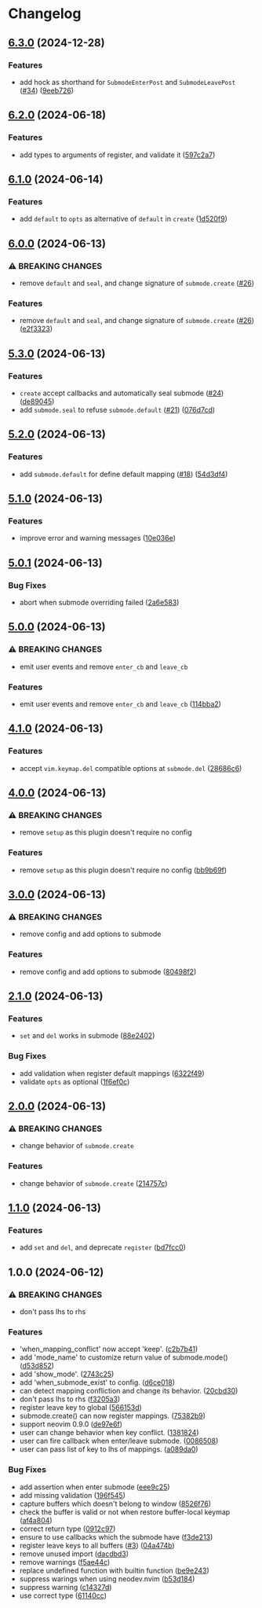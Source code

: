# Changelog

## [6.3.0](https://github.com/pogyomo/submode.nvim/compare/v6.2.0...v6.3.0) (2024-12-28)


### Features

* add hock as shorthand for `SubmodeEnterPost` and `SubmodeLeavePost` ([#34](https://github.com/pogyomo/submode.nvim/issues/34)) ([9eeb726](https://github.com/pogyomo/submode.nvim/commit/9eeb726368137274ec9a1b2d734e752ef4176b97))

## [6.2.0](https://github.com/pogyomo/submode.nvim/compare/v6.1.0...v6.2.0) (2024-06-18)


### Features

* add types to arguments of register, and validate it ([597c2a7](https://github.com/pogyomo/submode.nvim/commit/597c2a78977ee577a39dfc51d23a7967ea2532b0))

## [6.1.0](https://github.com/pogyomo/submode.nvim/compare/v6.0.0...v6.1.0) (2024-06-14)


### Features

* add `default` to `opts` as alternative of `default` in `create` ([1d520f9](https://github.com/pogyomo/submode.nvim/commit/1d520f9e78234f83f60addf7ef1944a0f01d65dc))

## [6.0.0](https://github.com/pogyomo/submode.nvim/compare/v5.3.0...v6.0.0) (2024-06-13)


### ⚠ BREAKING CHANGES

* remove `default` and `seal`, and change signature of `submode.create` ([#26](https://github.com/pogyomo/submode.nvim/issues/26))

### Features

* remove `default` and `seal`, and change signature of `submode.create` ([#26](https://github.com/pogyomo/submode.nvim/issues/26)) ([e2f3323](https://github.com/pogyomo/submode.nvim/commit/e2f332358b6f04e3cac9623e8449ea7aa1156fcf))

## [5.3.0](https://github.com/pogyomo/submode.nvim/compare/v5.2.0...v5.3.0) (2024-06-13)


### Features

* `create` accept callbacks and automatically seal submode ([#24](https://github.com/pogyomo/submode.nvim/issues/24)) ([de89045](https://github.com/pogyomo/submode.nvim/commit/de8904565c225f1b0532e829d8c54618c3c2f084))
* add `submode.seal` to refuse `submode.default` ([#21](https://github.com/pogyomo/submode.nvim/issues/21)) ([076d7cd](https://github.com/pogyomo/submode.nvim/commit/076d7cd3ce6913410b21c157788fd49c7183d047))

## [5.2.0](https://github.com/pogyomo/submode.nvim/compare/v5.1.0...v5.2.0) (2024-06-13)


### Features

* add `submode.default` for define default mapping ([#18](https://github.com/pogyomo/submode.nvim/issues/18)) ([54d3df4](https://github.com/pogyomo/submode.nvim/commit/54d3df441b543dd42d534b11cc7a11770ef7dbae))

## [5.1.0](https://github.com/pogyomo/submode.nvim/compare/v5.0.1...v5.1.0) (2024-06-13)


### Features

* improve error and warning messages ([10e036e](https://github.com/pogyomo/submode.nvim/commit/10e036e22f944223bfc9e7a93ca944eecd7e727f))

## [5.0.1](https://github.com/pogyomo/submode.nvim/compare/v5.0.0...v5.0.1) (2024-06-13)


### Bug Fixes

* abort when submode overriding failed ([2a6e583](https://github.com/pogyomo/submode.nvim/commit/2a6e583323071277d1b9172259541b5f864e5839))

## [5.0.0](https://github.com/pogyomo/submode.nvim/compare/v4.1.0...v5.0.0) (2024-06-13)


### ⚠ BREAKING CHANGES

* emit user events and remove `enter_cb` and `leave_cb`

### Features

* emit user events and remove `enter_cb` and `leave_cb` ([114bba2](https://github.com/pogyomo/submode.nvim/commit/114bba2215cc8c849676ba59c9ed41deb91ff953))

## [4.1.0](https://github.com/pogyomo/submode.nvim/compare/v4.0.0...v4.1.0) (2024-06-13)


### Features

* accept `vim.keymap.del` compatible options at `submode.del` ([28686c6](https://github.com/pogyomo/submode.nvim/commit/28686c6da2154b9413ae006156e8cce5004a2bf0))

## [4.0.0](https://github.com/pogyomo/submode.nvim/compare/v3.0.0...v4.0.0) (2024-06-13)


### ⚠ BREAKING CHANGES

* remove `setup` as this plugin doesn't require no config

### Features

* remove `setup` as this plugin doesn't require no config ([bb9b69f](https://github.com/pogyomo/submode.nvim/commit/bb9b69f09b40d00303512632892208a6e5d8c8a5))

## [3.0.0](https://github.com/pogyomo/submode.nvim/compare/v2.1.0...v3.0.0) (2024-06-13)


### ⚠ BREAKING CHANGES

* remove config and add options to submode

### Features

* remove config and add options to submode ([80498f2](https://github.com/pogyomo/submode.nvim/commit/80498f25d81d57e636377292a9041bb48e9b7e1e))

## [2.1.0](https://github.com/pogyomo/submode.nvim/compare/v2.0.0...v2.1.0) (2024-06-13)


### Features

* `set` and `del` works in submode ([88e2402](https://github.com/pogyomo/submode.nvim/commit/88e2402068c7592e1da30ae4c42c5b871fe198ca))


### Bug Fixes

* add validation when register default mappings ([6322f49](https://github.com/pogyomo/submode.nvim/commit/6322f49b8e6981509d3f7e59f8ee2ece10b16e65))
* validate `opts` as optional ([1f6ef0c](https://github.com/pogyomo/submode.nvim/commit/1f6ef0c23d247a7bc9883cf1e48ad296c7ebf0e3))

## [2.0.0](https://github.com/pogyomo/submode.nvim/compare/v1.1.0...v2.0.0) (2024-06-13)


### ⚠ BREAKING CHANGES

* change behavior of `submode.create`

### Features

* change behavior of `submode.create` ([214757c](https://github.com/pogyomo/submode.nvim/commit/214757cfe0a5f77a5669923f645d3b5d0bbf0a74))

## [1.1.0](https://github.com/pogyomo/submode.nvim/compare/v1.0.0...v1.1.0) (2024-06-13)


### Features

* add `set` and `del`, and deprecate `register` ([bd7fcc0](https://github.com/pogyomo/submode.nvim/commit/bd7fcc0c5c95fd3e703bba49c4e495dc31ff185e))

## 1.0.0 (2024-06-12)


### ⚠ BREAKING CHANGES

* don't pass lhs to rhs

### Features

* 'when_mapping_conflict' now accept 'keep'. ([c2b7b41](https://github.com/pogyomo/submode.nvim/commit/c2b7b419222e8a23701923766af954ae6383af12))
* add 'mode_name' to customize return value of submode.mode() ([d53d852](https://github.com/pogyomo/submode.nvim/commit/d53d852bd79afcbd12df51281e618d31425e1d13))
* add 'show_mode'. ([2743c25](https://github.com/pogyomo/submode.nvim/commit/2743c25230fa7a66add3ee5f837d73036d931034))
* add 'when_submode_exist' to config. ([d6ce018](https://github.com/pogyomo/submode.nvim/commit/d6ce01860bdc5f8d5ffa2e380ad515d2385efb5a))
* can detect mapping confliction and change its behavior. ([20cbd30](https://github.com/pogyomo/submode.nvim/commit/20cbd306c3dcb53f76761a592d28a02e61f66442))
* don't pass lhs to rhs ([f3205a3](https://github.com/pogyomo/submode.nvim/commit/f3205a32175b66e80c08dacf7d34f9889f3e0052))
* register leave key to global ([566153d](https://github.com/pogyomo/submode.nvim/commit/566153d15b668ecad08d18ac5ba0a931f2d65089))
* submode.create() can now register mappings. ([75382b9](https://github.com/pogyomo/submode.nvim/commit/75382b98879135ba607f3bad2ede6a30b2713fd2))
* support neovim 0.9.0 ([de97e6f](https://github.com/pogyomo/submode.nvim/commit/de97e6f3d1e3461549122e064b3422186ecf2922))
* user can change behavior when key conflict. ([1381824](https://github.com/pogyomo/submode.nvim/commit/138182454295c9741dec16f63ccb479c9d593a6d))
* user can fire callback when enter/leave submode. ([0086508](https://github.com/pogyomo/submode.nvim/commit/00865082712b4f5a05d36b438e68b8c6e7fcc475))
* user can pass list of key to lhs of mappings. ([a089da0](https://github.com/pogyomo/submode.nvim/commit/a089da030a92f769b06507aa6813e7adc369324c))


### Bug Fixes

* add assertion when enter submode ([eee9c25](https://github.com/pogyomo/submode.nvim/commit/eee9c25cd62d4ef90e18006b7f92b27e0a844ade))
* add missing validation ([196f545](https://github.com/pogyomo/submode.nvim/commit/196f545d60f4dbc014a282c4838599ab9c9d7594))
* capture buffers which doesn't belong to window ([8526f76](https://github.com/pogyomo/submode.nvim/commit/8526f76429887464f8ad3dc2edeaed80533b238a))
* check the buffer is valid or not when restore buffer-local keymap ([af4a804](https://github.com/pogyomo/submode.nvim/commit/af4a8043aced349c0d4cf02340a3073456bef9f4))
* correct return type ([0912c97](https://github.com/pogyomo/submode.nvim/commit/0912c9777765d79b58f8bf725ce6e9b6ecdb8c42))
* ensure to use callbacks which the submode have ([f3de213](https://github.com/pogyomo/submode.nvim/commit/f3de21359a8c5ab143dc810c94e3717e11b56efc))
* register leave keys to all buffers ([#3](https://github.com/pogyomo/submode.nvim/issues/3)) ([04a474b](https://github.com/pogyomo/submode.nvim/commit/04a474bf97757486eae65551ae3c2363d0f07be6))
* remove unused import ([dacdbd3](https://github.com/pogyomo/submode.nvim/commit/dacdbd3e7968762e6cb9710e3642e2bf1a93b43e))
* remove warnings ([f5ae44c](https://github.com/pogyomo/submode.nvim/commit/f5ae44cb63cdf78bf74fd1e64fa8c2c96ffdb13a))
* replace undefined function with builtin function ([be9e243](https://github.com/pogyomo/submode.nvim/commit/be9e243085755863e4904983b5d5771bb0eaf37b))
* suppress warings when using neodev.nvim ([b53d184](https://github.com/pogyomo/submode.nvim/commit/b53d184091717eebf58390c9787d525a5b45bd44))
* suppress warning ([c14327d](https://github.com/pogyomo/submode.nvim/commit/c14327d6837e844ac90482e0279988f1a18225b5))
* use correct type ([61140cc](https://github.com/pogyomo/submode.nvim/commit/61140cc250cf4e2da7ae854ed825815807d767ef))

